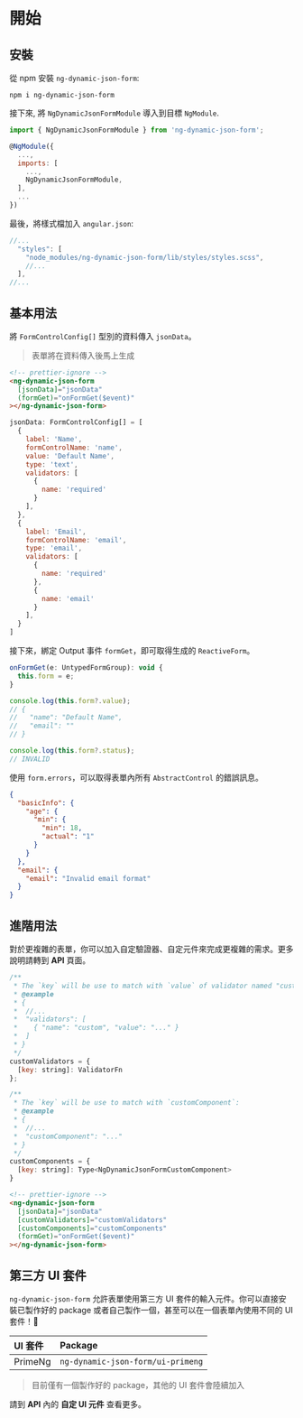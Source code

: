 # 開始

## 安裝

從 npm 安裝 `ng-dynamic-json-form`:

```
npm i ng-dynamic-json-form
```

接下來, 將 `NgDynamicJsonFormModule` 導入到目標 `NgModule`.

```javascript
import { NgDynamicJsonFormModule } from 'ng-dynamic-json-form';

@NgModule({
  ...,
  imports: [
    ...,
    NgDynamicJsonFormModule,
  ],
  ...
})
```

最後，將樣式檔加入 `angular.json`:

```javascript
//...
  "styles": [
    "node_modules/ng-dynamic-json-form/lib/styles/styles.scss",
    //...
  ],
//...
```

## 基本用法

將 `FormControlConfig[]` 型別的資料傳入 `jsonData`。

> 表單將在資料傳入後馬上生成

```html
<!-- prettier-ignore -->
<ng-dynamic-json-form
  [jsonData]="jsonData"
  (formGet)="onFormGet($event)"
></ng-dynamic-json-form>
```

```javascript
jsonData: FormControlConfig[] = [
  {
    label: 'Name',
    formControlName: 'name',
    value: 'Default Name',
    type: 'text',
    validators: [
      {
        name: 'required'
      }
    ],
  },
  {
    label: 'Email',
    formControlName: 'email',
    type: 'email',
    validators: [
      {
        name: 'required'
      },
      {
        name: 'email'
      }
    ],
  }
]
```

接下來，綁定 Output 事件 `formGet`，即可取得生成的 `ReactiveForm`。

```javascript
onFormGet(e: UntypedFormGroup): void {
  this.form = e;
}

console.log(this.form?.value);
// {
//   "name": "Default Name",
//   "email": ""
// }

console.log(this.form?.status);
// INVALID
```

使用 `form.errors`，可以取得表單內所有 `AbstractControl` 的錯誤訊息。

```json
{
  "basicInfo": {
    "age": {
      "min": {
        "min": 18,
        "actual": "1"
      }
    }
  },
  "email": {
    "email": "Invalid email format"
  }
}
```

## 進階用法

對於更複雜的表單，你可以加入自定驗證器、自定元件來完成更複雜的需求。更多說明請轉到 **API** 頁面。

```javascript
/**
 * The `key` will be use to match with `value` of validator named "custom":
 * @example
 * {
 *  //...
 *  "validators": [
 *    { "name": "custom", "value": "..." }
 *  ]
 * }
 */
customValidators = {
  [key: string]: ValidatorFn
};

/**
 * The `key` will be use to match with `customComponent`:
 * @example
 * {
 *  //...
 *  "customComponent": "..."
 * }
 */
customComponents = {
  [key: string]: Type<NgDynamicJsonFormCustomComponent>
}
```

```html
<!-- prettier-ignore -->
<ng-dynamic-json-form
  [jsonData]="jsonData"
  [customValidators]="customValidators"
  [customComponents]="customComponents"
  (formGet)="onFormGet($event)"
></ng-dynamic-json-form>
```

## 第三方 UI 套件

`ng-dynamic-json-form` 允許表單使用第三方 UI 套件的輸入元件。你可以直接安裝已製作好的 package 或者自己製作一個，甚至可以在一個表單內使用不同的 UI 套件！🎉

| UI 套件 | Package                           |
| :------ | :-------------------------------- |
| PrimeNg | `ng-dynamic-json-form/ui-primeng` |

> 目前僅有一個製作好的 package，其他的 UI 套件會陸續加入

請到 **API** 內的 **自定 UI 元件** 查看更多。
